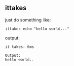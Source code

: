 ## ittakes

just do something like: 
```
ittakes echo "hello world..."
```

output:

```
it takes: 6ms

Output:
hello world..
```
